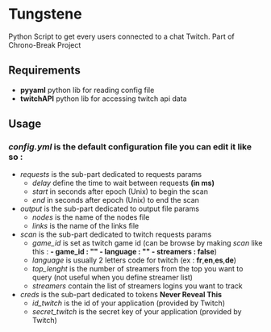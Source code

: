 # Tungstene
Python Script to get every users connected to a chat Twitch. 
Part of Chrono-Break Project

## Requirements
 - **pyyaml** python lib for reading config file
 - **twitchAPI** python lib for accessing twitch api data

## Usage
### *config.yml* is the default configuration file you can edit it like so :
- *requests* is the sub-part dedicated to requests params
    - *delay* define the time to wait between requests **(in ms)**
    - *start* in seconds after epoch (Unix) to begin the scan
    - *end* in seconds after epoch (Unix) to end the scan
- *output* is the sub-part dedicated to output file params
    - *nodes* is the name of the nodes file
    - *links* is the name of the links file
- *scan* is the sub-part dedicated to twitch requests params
    - *game_id* is set as twitch game id (can be browse by making *scan* like this : **- game_id : "" - language : "" - streamers : false**)
    - *language* is usually 2 letters code for twitch (ex : **fr**,**en**,**es**,**de**)
    - *top_lenght* is the number of streamers from the top you want to query (not useful when you define streamer list)
    - *streamers* contain the list of streamers logins you want to track
- *creds* is the sub-part dedicated to tokens **Never Reveal This**
    - *id_twitch* is the id of your application (provided by Twitch)
    - *secret_twitch* is the secret key of your application (provided by Twitch)